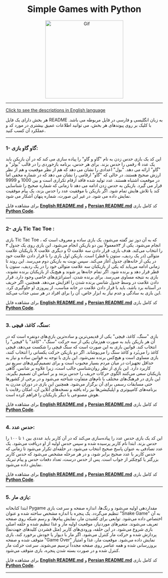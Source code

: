 <div align="center">

# Simple Games with Python
<img alt="Gif" src="https://media.tenor.com/ZRTg_XwBLEQAAAAM/game-sports.gif" height="250px" width="250px">
</div>
<hr>

[Click to see the descriptions in English language](README.md)<br>

هر بخش دارای یک فایل README به زبان انگلیسی و فارسی در فایل مربوطه می باشد. با کلیک بر روی پیوندهای هر بخش، می توانید اطلاعات عمیق بیشتری در مورد کد و عملکرد آن کسب کنید.
<hr>


### 1- گاو گاو بازی: 
این کد یک بازی حدس زدن به نام "گاو و گاو" را پیاده سازی می کند که در آن بازیکن باید یک عدد 4 رقمی را حدس بزند. برای هر حدس، برنامه بازخوردی را در قالب "بولز" و "گاو" ارائه می دهد. "بول" اعدادی را نشان می دهد که هم از نظر موقعیت و هم از نظر ارزش صحیح هستند، در حالی که "گاو" ارقامی را نشان می دهد که در شماره مخفی اما در موقعیت اشتباه هستند. عدد تولید شده فاقد ارقام تکراری است و بین 1000 و 9999 قرار می گیرد. بازیکن به حدس زدن ادامه می دهد تا زمانی که شماره صحیح را شناسایی کند یا تلاش هایش تمام شود. اگر بازیکن با موفقیت عدد را حدس بزند، یک پیام موفقیت نمایش داده می شود. در غیر این صورت، شماره پنهان آشکار می شود.

برای مشاهده فایل <b>[English README.md](Bulls&Cows/EnglishGameCowa.md)</b> و <b>[Persian README.md](Bulls&Cows/PersianGameCows.md)</b> کد کامل بازی <b>[Python Code](Bulls&Cows/GameBulls&CowsPersian.py)</b>.
<hr>

### 2- بازی Tic Tac Toe :
بازی Tic Tac Toe ، که به آن دوز نیز گفته می‌شود، یک بازی ساده و معروف است که معمولاً بین دو بازیکن انجام می‌شود. این بازی روی یک جدول ۳x۳ انجام می‌شود. یکی از بازیکنان علامت X و دیگری علامت O را انتخاب می‌کند. هدف بازی، قرار دادن سه علامت متوالی (در یک ردیف، ستون یا قطر) است.
بازیکن اول بازی را با قرار دادن علامت خود در یکی از خانه‌های جدول آغاز می‌کند. سپس نوبت به بازیکن دوم می‌رسد. این روند تا زمانی ادامه می‌یابد که یکی از بازیکنان سه علامت متوالی خود را در یک ردیف، ستون یا قطر قرار دهد و برنده شود. اگر تمام خانه‌ها پر شوند و هیچ‌یک از بازیکنان برنده نشوند، بازی به نتیجه مساوی می‌رسد.
برای برنده شدن، استراتژی‌های خاصی وجود دارد. قرار دادن علامت در وسط جدول شانس برنده شدن را افزایش می‌دهد. همچنین، اگر حریف در آستانه برد باشد، باید با قرار دادن علامت در خانه مناسب، از پیروزی او جلوگیری کرد. این بازی به سادگی و عدم نیاز به ابزار خاص، آن را برای افراد در هر سنی جذاب می‌کند.

برای مشاهده فایل <b>[English README.md](Tic-Tac-Toe/EnglishTic-Tac-Toe.md)</b> و <b>[Persian README.md](Tic-Tac-Toe/PersianTic-Tac-Toe.md)</b> کد کامل بازی <b>[Python Code](Tic-Tac-Toe/Tic-Tac-ToePersian.py)</b>.
<hr>

### 3. سنگ، کاغذ، قیچی:
بازی "سنگ، کاغذ، قیچی" یکی از قدیمی‌ترین و ساده‌ترین بازی‌های دونفره است که در آن هر بازیکن باید به صورت هم‌زمان یکی از سه حرکت "سنگ"، "کاغذ" یا "قیچی" را انتخاب کند. قوانین بازی به این صورت است که سنگ قیچی را شکست می‌دهد، قیچی کاغذ را می‌بُرد و کاغذ سنگ را می‌پوشاند. اگر دو بازیکن حرکت یکسانی را انتخاب کنند، بازی مساوی است و هیچ‌کس برنده نمی‌شود. این بازی با توجه به قوانین ساده و نیاز به حداقل تجهیزات در میان مردم بسیار محبوب است و برای تصمیم‌گیری‌های سریع نیز کاربرد دارد.
این بازی از نظر روان‌شناسی جالب است، زیرا علاوه بر شانس، گاهی بازیکنان سعی می‌کنند الگوی حرکات حریف را حدس بزنند و بر اساس آن تصمیم بگیرند. این بازی در فرهنگ‌های مختلف با نام‌های متفاوت شناخته می‌شود و در برخی از کشورها حتی مسابقات رسمی برای آن برگزار می‌شود. همچنین این بازی در دوران مدرن به برنامه‌های کامپیوتری و اپلیکیشن‌ها نیز راه یافته و نسخه‌های آنلاین آن، امکان رقابت با هوش مصنوعی یا دیگر بازیکنان را فراهم کرده است.

برای مشاهده فایل <b>[English README.md](RockPaperScissors/EnglishRockPaperScissors.md)</b> و <b>[Persian README.md](RockPaperScissors/PersianRockPaperScissors.md)</b> کد کامل بازی <b>[Python Code](RockPaperScissors/RockPaperScissorsPersian.py)</b>.
<hr>

### 4. حدس عدد:
این کد یک بازی حدس عدد را پیاده‌سازی می‌کند که در آن کاربر باید عددی بین ۱ تا ۱۰۰ را حدس بزند. ابتدا نام کاربر پرسیده شده و سپس حدس اولیه از او دریافت می‌شود. یک عدد تصادفی به عنوان پاسخ صحیح انتخاب می‌شود. در حلقه‌ای تکرار می‌شود تا زمانی که حدس کاربر با عدد صحیح برابر شود، و در هر مرحله مشخص می‌شود که حدس کاربر بزرگتر یا کوچکتر از جواب است. پس از حدس درست، تعداد دفعات حدس و پیام تبریک نمایش داده می‌شود.

برای مشاهده فایل <b>[English README.md](GuessNumber/GuessNumberEnglish.md)</b> و <b>[Persian README.md](GuessNumber/GuessNumberPersian.md)</b> کد کامل بازی <b>[Python Code](GuessNumber/GuessNumberPersian.py)</b>.
<hr>

### 5. یازی مار:
ابتدا کتابخانه Pygame مقداردهی اولیه می‌شود و رنگ‌ها، اندازه صفحه و سرعت بازی تنظیم می‌گردد. یک پنجره با اندازه مشخص ساخته شده و عنوان "Snake Game" به آن اختصاص داده می‌شود. توابعی برای کشیدن مار، نمایش پیام‌ها، و رسم شبکه روی صفحه تعریف می‌شوند. متغیرهای موردنیاز، موقعیت اولیه مار و غذا تنظیم شده و حلقه اصلی بازی شروع می‌شود. در این حلقه، ورودی‌های کاربر (مثل فشردن کلیدهای جهت‌نما) پردازش شده و حرکت مار کنترل می‌شود. اگر مار با دیوار یا خودش برخورد کند، بازی متوقف شده و صفحه "Game Over" نمایش داده می‌شود. موقعیت مار، غذا و امتیاز بروزرسانی شده و همه عناصر روی صفحه مجدداً ترسیم می‌شوند. سرعت حرکت مار کنترل شده و در صورت بسته شدن پنجره، بازی متوقف می‌شود.

برای مشاهده فایل <b>[English README.md](Snake/SnakeEnglish.md)</b> و <b>[Persian README.md](Snake/SnakePersian.md)</b> کد کامل بازی <b>[Python Code](Snake/SnakePersian.py)</b>.
<hr>
